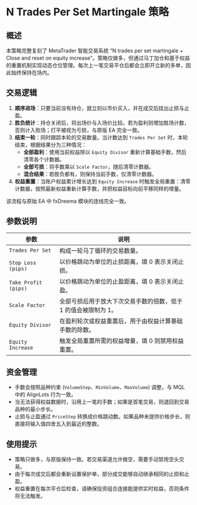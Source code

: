 # N Trades Per Set Martingale 策略

## 概述
本策略完整复刻了 MetaTrader 智能交易系统 “N trades per set martingale + Close and reset on equity increase”。策略仅做多，但通过马丁加仓和基于权益的重置机制实现动态仓位管理。每次上一笔交易平仓后都会立即开立新的多单，因此始终保持在场内。

## 交易逻辑
1. **顺序进场**：只要当前没有持仓，就立刻以市价买入，并在成交后挂出止损与止盈。
2. **胜负统计**：持仓关闭后，将出场价与入场价比较。若为盈利则增加胜场计数，否则计入败场；打平被视为亏损，与原版 EA 完全一致。
3. **结束一轮**：同时跟踪本轮的交易数量。当计数达到 `Trades Per Set` 时，本轮结束，根据结果分为三种情况：
   - **全部盈利**：使用当前权益除以 `Equity Divisor` 重新计算基础手数，然后清零各个计数器。
   - **全部亏损**：将手数乘以 `Scale Factor`，随后清零计数器。
   - **混合结果**：若胜负都有，则保持当前手数，仅清零计数器。
4. **权益重置**：当账户权益累计增长达到 `Equity Increase` 时触发全局重置：清零计数器，按照最新权益重新计算手数，并把权益目标向前平移同样的增量。

该流程与原始 EA 中 fxDreema 模块的连线完全一致。

## 参数说明
| 参数 | 说明 |
|------|------|
| `Trades Per Set` | 构成一轮马丁循环的交易数量。 |
| `Stop Loss (pips)` | 以价格跳动为单位的止损距离，填 0 表示关闭止损。 |
| `Take Profit (pips)` | 以价格跳动为单位的止盈距离，填 0 表示关闭止盈。 |
| `Scale Factor` | 全部亏损后用于放大下次交易手数的倍数，低于 1 的值会被限制为 1。 |
| `Equity Divisor` | 在盈利轮次或权益重置后，用于由权益计算基础手数的除数。 |
| `Equity Increase` | 触发全局重置所需的权益增量，填 0 则禁用权益重置。 |

## 资金管理
- 手数会按照品种约束 (`VolumeStep`、`MinVolume`、`MaxVolume`) 调整，与 MQL 中的 AlignLots 行为一致。
- 当无法获得权益数据时，沿用上一笔的手数；如果是首笔交易，则退回到交易品种的最小步长。
- 止损与止盈通过 `PriceStep` 转换成价格跳动数。如果品种未提供价格步长，则直接将输入值四舍五入到最近的整数。

## 使用提示
- 策略只做多，与原版保持一致。若交易渠道允许做空，需要手动禁用空头交易。
- 由于每次成交后都会重新设置保护单，部分成交能够自动继承相同的止损和止盈。
- 权益重置在每次平仓后检查，请确保投资组合连接能提供实时权益，否则条件将无法触发。
